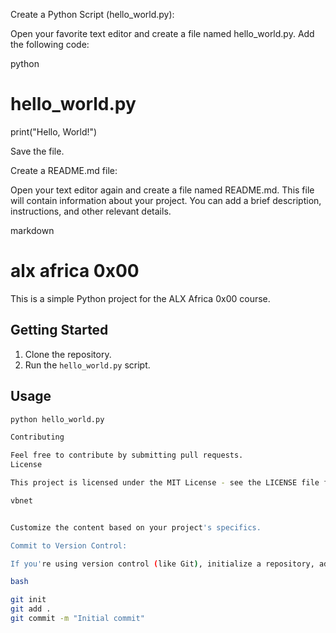 Create a Python Script (hello_world.py):

Open your favorite text editor and create a file named hello_world.py. Add the following code:

python

# hello_world.py
print("Hello, World!")

Save the file.

Create a README.md file:

Open your text editor again and create a file named README.md. This file will contain information about your project. You can add a brief description, instructions, and other relevant details.

markdown

# alx africa 0x00

This is a simple Python project for the ALX Africa 0x00 course.

## Getting Started

1. Clone the repository.
2. Run the `hello_world.py` script.

## Usage

```bash
python hello_world.py

Contributing

Feel free to contribute by submitting pull requests.
License

This project is licensed under the MIT License - see the LICENSE file for details.

vbnet


Customize the content based on your project's specifics.

Commit to Version Control:

If you're using version control (like Git), initialize a repository, add the files, and commit the changes:

bash

git init
git add .
git commit -m "Initial commit"

